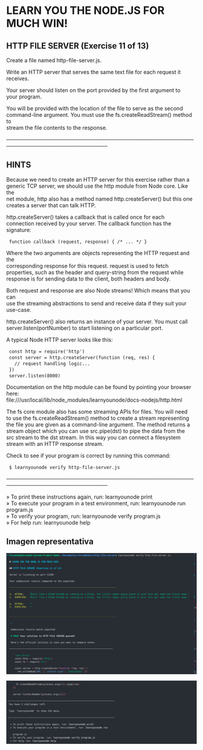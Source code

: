 # LEARN YOU THE NODE.JS FOR MUCH WIN!  
   
 ## HTTP FILE SERVER (Exercise 11 of 13)  
   
  Create a file named http-file-server.js.  
   
  Write an HTTP server that serves the same text file for each request it  
  receives.  
   
  Your server should listen on the port provided by the first argument to  
  your program.  
   
  You will be provided with the location of the file to serve as the second  
  command-line argument. You must use the fs.createReadStream() method to  
  stream the file contents to the response.  
   
 ─────────────────────────────────────────────────────────────────────────────  
   
 ## HINTS  
   
  Because we need to create an HTTP server for this exercise rather than a  
  generic TCP server, we should use the http module from Node core. Like the  
  net module, http also has a method named http.createServer() but this one  
  creates a server that can talk HTTP.  
   
  http.createServer() takes a callback that is called once for each  
  connection received by your server. The callback function has the  
  signature:  
   
     function callback (request, response) { /* ... */ }  
   
  Where the two arguments are objects representing the HTTP request and the  
  corresponding response for this request. request is used to fetch  
  properties, such as the header and query-string from the request while  
  response is for sending data to the client, both headers and body.  
   
  Both request and response are also Node streams! Which means that you can  
  use the streaming abstractions to send and receive data if they suit your  
  use-case.  
   
  http.createServer() also returns an instance of your server. You must call  
  server.listen(portNumber) to start listening on a particular port.  
   
  A typical Node HTTP server looks like this:  
   
     const http = require('http')  
     const server = http.createServer(function (req, res) {  
       // request handling logic...  
     })  
     server.listen(8000)  
   
  Documentation on the http module can be found by pointing your browser  
  here:  
  file:///usr/local/lib/node_modules/learnyounode/docs-nodejs/http.html  
   
  The fs core module also has some streaming APIs for files. You will need  
  to use the fs.createReadStream() method to create a stream representing  
  the file you are given as a command-line argument. The method returns a  
  stream object which you can use src.pipe(dst) to pipe the data from the  
  src stream to the dst stream. In this way you can connect a filesystem  
  stream with an HTTP response stream.  
   
  Check to see if your program is correct by running this command:  
   
     $ learnyounode verify http-file-server.js  
   
 ─────────────────────────────────────────────────────────────────────────────  
   
   » To print these instructions again, run: learnyounode print                  
   » To execute your program in a test environment, run: learnyounode run                                                                            
     program.js                                                                  
   » To verify your program, run: learnyounode verify program.js                 
   » For help run: learnyounode help 

   ## Imagen representativa

   ![alt text](image.png)
   
   ![alt text](image-1.png)

